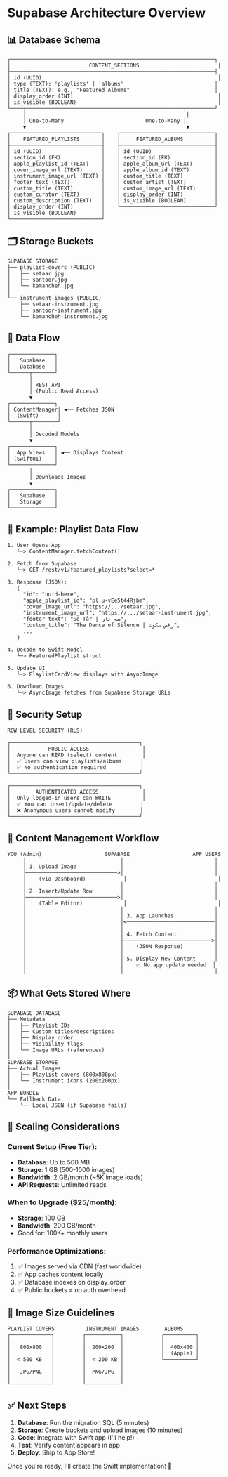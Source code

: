 # Supabase Architecture Overview

## 📊 Database Schema

```
┌─────────────────────────────────────────────────────────────────┐
│                         CONTENT_SECTIONS                         │
├─────────────────────────────────────────────────────────────────┤
│ id (UUID)                                                        │
│ type (TEXT): 'playlists' | 'albums'                             │
│ title (TEXT): e.g., "Featured Albums"                           │
│ display_order (INT)                                              │
│ is_visible (BOOLEAN)                                             │
└────┬──────────────────────────────────────────────────┬─────────┘
     │                                                   │
     │ One-to-Many                          One-to-Many │
     ▼                                                   ▼
┌─────────────────────────────┐    ┌──────────────────────────────┐
│    FEATURED_PLAYLISTS       │    │     FEATURED_ALBUMS          │
├─────────────────────────────┤    ├──────────────────────────────┤
│ id (UUID)                   │    │ id (UUID)                    │
│ section_id (FK)             │    │ section_id (FK)              │
│ apple_playlist_id (TEXT)    │    │ apple_album_url (TEXT)       │
│ cover_image_url (TEXT)      │    │ apple_album_id (TEXT)        │
│ instrument_image_url (TEXT) │    │ custom_title (TEXT)          │
│ footer_text (TEXT)          │    │ custom_artist (TEXT)         │
│ custom_title (TEXT)         │    │ custom_image_url (TEXT)      │
│ custom_curator (TEXT)       │    │ display_order (INT)          │
│ custom_description (TEXT)   │    │ is_visible (BOOLEAN)         │
│ display_order (INT)         │    └──────────────────────────────┘
│ is_visible (BOOLEAN)        │
└─────────────────────────────┘
```

## 🗂️ Storage Buckets

```
SUPABASE STORAGE
├── playlist-covers (PUBLIC)
│   ├── setaar.jpg
│   ├── santoor.jpg
│   └── kamancheh.jpg
│
└── instrument-images (PUBLIC)
    ├── setaar-instrument.jpg
    ├── santoor-instrument.jpg
    └── kamancheh-instrument.jpg
```

## 🔄 Data Flow

```
┌──────────────┐
│   Supabase   │
│   Database   │
└──────┬───────┘
       │
       │ REST API
       │ (Public Read Access)
       ▼
┌──────────────┐
│ ContentManager│ ◄── Fetches JSON
│  (Swift)      │
└──────┬────────┘
       │
       │ Decoded Models
       ▼
┌──────────────┐
│  App Views   │ ◄── Displays Content
│ (SwiftUI)    │
└──────────────┘
       │
       │ Downloads Images
       ▼
┌──────────────┐
│   Supabase   │
│   Storage    │
└──────────────┘
```

## 📱 Example: Playlist Data Flow

```
1. User Opens App
   └─> ContentManager.fetchContent()

2. Fetch from Supabase
   └─> GET /rest/v1/featured_playlists?select=*

3. Response (JSON):
   {
     "id": "uuid-here",
     "apple_playlist_id": "pl.u-vEe5t44Rjbm",
     "cover_image_url": "https://.../setaar.jpg",
     "instrument_image_url": "https://.../setaar-instrument.jpg",
     "footer_text": "Se Tār | سه تار",
     "custom_title": "The Dance of Silence | رقص سکوت",
     ...
   }

4. Decode to Swift Model
   └─> FeaturedPlaylist struct

5. Update UI
   └─> PlaylistCardView displays with AsyncImage

6. Download Images
   └─> AsyncImage fetches from Supabase Storage URLs
```

## 🔐 Security Setup

```
ROW LEVEL SECURITY (RLS)

┌─────────────────────────────────────────┐
│            PUBLIC ACCESS                 │
│  Anyone can READ (select) content        │
│  ✅ Users can view playlists/albums      │
│  ✅ No authentication required           │
└─────────────────────────────────────────┘

┌─────────────────────────────────────────┐
│        AUTHENTICATED ACCESS              │
│  Only logged-in users can WRITE          │
│  ✅ You can insert/update/delete         │
│  ❌ Anonymous users cannot modify        │
└─────────────────────────────────────────┘
```

## 🎯 Content Management Workflow

```
YOU (Admin)                    SUPABASE                    APP USERS
     │                              │                             │
     │ 1. Upload Image              │                             │
     ├─────────────────────────────>│                             │
     │    (via Dashboard)            │                             │
     │                              │                             │
     │ 2. Insert/Update Row         │                             │
     ├─────────────────────────────>│                             │
     │    (Table Editor)             │                             │
     │                              │                             │
     │                              │ 3. App Launches             │
     │                              │<────────────────────────────│
     │                              │                             │
     │                              │ 4. Fetch Content            │
     │                              ├────────────────────────────>│
     │                              │    (JSON Response)          │
     │                              │                             │
     │                              │ 5. Display New Content      │
     │                              │    ✅ No app update needed! │
     │                              │                             │
```

## 📦 What Gets Stored Where

```
SUPABASE DATABASE
├── Metadata
│   ├── Playlist IDs
│   ├── Custom titles/descriptions
│   ├── Display order
│   ├── Visibility flags
│   └── Image URLs (references)
│
SUPABASE STORAGE
├── Actual Images
│   ├── Playlist covers (800x800px)
│   └── Instrument icons (200x200px)
│
APP BUNDLE
└── Fallback Data
    └── Local JSON (if Supabase fails)
```

## 🚀 Scaling Considerations

### Current Setup (Free Tier):
- **Database**: Up to 500 MB
- **Storage**: 1 GB (500-1000 images)
- **Bandwidth**: 2 GB/month (~5K image loads)
- **API Requests**: Unlimited reads

### When to Upgrade ($25/month):
- **Storage**: 100 GB
- **Bandwidth**: 200 GB/month
- Good for: 100K+ monthly users

### Performance Optimizations:
1. ✅ Images served via CDN (fast worldwide)
2. ✅ App caches content locally
3. ✅ Database indexes on display_order
4. ✅ Public buckets = no auth overhead

## 🎨 Image Size Guidelines

```
PLAYLIST COVERS          INSTRUMENT IMAGES        ALBUMS
┌─────────────┐         ┌───────────┐            ┌──────────┐
│             │         │           │            │          │
│   800x800   │         │  200x200  │            │  400x400 │
│             │         │           │            │  (Apple) │
│  < 500 KB   │         │  < 200 KB │            └──────────┘
│             │         │           │
│   JPG/PNG   │         │  PNG/JPG  │
│             │         │           │
└─────────────┘         └───────────┘
```

## ✅ Next Steps

1. **Database**: Run the migration SQL (5 minutes)
2. **Storage**: Create buckets and upload images (10 minutes)
3. **Code**: Integrate with Swift app (I'll help!)
4. **Test**: Verify content appears in app
5. **Deploy**: Ship to App Store!

Once you're ready, I'll create the Swift implementation! 🎉

